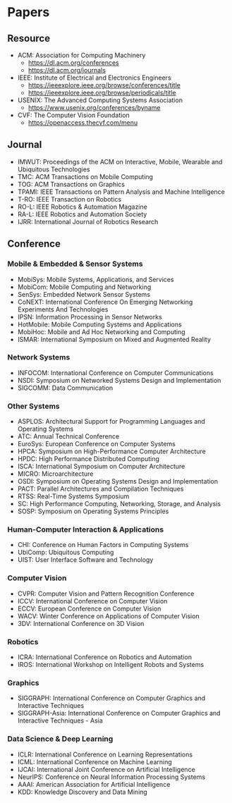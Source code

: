 # Papers

## Resource
* ACM: Association for Computing Machinery
  * https://dl.acm.org/conferences
  * https://dl.acm.org/journals
* IEEE: Institute of Electrical and Electronics Engineers
  * https://ieeexplore.ieee.org/browse/conferences/title
  * https://ieeexplore.ieee.org/browse/periodicals/title
* USENIX: The Advanced Computing Systems Association
  * https://www.usenix.org/conferences/byname
* CVF: The Computer Vision Foundation
  * https://openaccess.thecvf.com/menu

## Journal
* IMWUT: Proceedings of the ACM on Interactive, Mobile, Wearable and Ubiquitous Technologies
* TMC: ACM Transactions on Mobile Computing
* TOG: ACM Transactions on Graphics
* TPAMI: IEEE Transactions on Pattern Analysis and Machine Intelligence
* T-RO: IEEE Transaction on Robotics
* RO-L: IEEE Robotics & Automation Magazine
* RA-L: IEEE Robotics and Automation Society
* IJRR: International Journal of Robotics Research

## Conference
### Mobile & Embedded & Sensor Systems
* MobiSys: Mobile Systems, Applications, and Services
* MobiCom: Mobile Computing and Networking
* SenSys: Embedded Network Sensor Systems
* CoNEXT: International Conference On Emerging Networking Experiments And Technologies
* IPSN: Information Processing in Sensor Networks
* HotMobile: Mobile Computing Systems and Applications
* MobiHoc: Mobile and Ad Hoc Networking and Computing
* ISMAR: International Symposium on Mixed and Augmented Reality

### Network Systems
* INFOCOM: International Conference on Computer Communications
* NSDI: Symposium on Networked Systems Design and Implementation
* SIGCOMM: Data Communication

### Other Systems
* ASPLOS: Architectural Support for Programming Languages and Operating Systems
* ATC: Annual Technical Conference
* EuroSys: European Conference on Computer Systems
* HPCA: Symposium on High-Performance Computer Architecture
* HPDC: High Performance Distributed Computing
* ISCA: International Symposium on Computer Architecture
* MICRO: Microarchitecture
* OSDI: Symposium on Operating Systems Design and Implementation
* PACT: Parallel Architectures and Compilation Techniques
* RTSS: Real-Time Systems Symposium
* SC: High Performance Computing, Networking, Storage, and Analysis
* SOSP: Symposium on Operating Systems Principles

### Human-Computer Interaction & Applications
* CHI: Conference on Human Factors in Computing Systems
* UbiComp: Ubiquitous Computing
* UIST: User Interface Software and Technology

### Computer Vision
* CVPR: Computer Vision and Pattern Recognition Conference
* ICCV: International Conference on Computer Vision
* ECCV: European Conference on Computer Vision
* WACV: Winter Conference on Applications of Computer Vision
* 3DV: International Conference on 3D Vision

### Robotics
* ICRA: International Conference on Robotics and Automation
* IROS: International Workshop on Intelligent Robots and Systems

### Graphics
* SIGGRAPH: International Conference on Computer Graphics and Interactive Techniques
* SIGGRAPH-Asia: International Conference on Computer Graphics and Interactive Techniques - Asia

### Data Science & Deep Learning
* ICLR: International Conference on Learning Representations
* ICML: International Conference on Machine Learning
* IJCAI: International Joint Conference on Artificial Intelligence
* NeurIPS: Conference on Neural Information Processing Systems
* AAAI: American Association for Artificial Intelligence
* KDD: Knowledge Discovery and Data Mining
